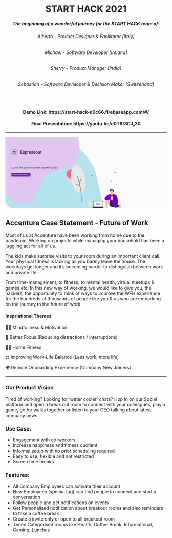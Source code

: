 <h1> <div align="center"> START HACK 2021 </div> </h1>

<h5> <div align="center"> The beginning of a wonderful journey for the START HACK team of: </div> </h1>
<h6> <div align="center"> Alberto - Product Designer & Facilitator [Italy] </div> </h6>
<h6> <div align="center"> Michael - Software Developer [Ireland] </div> </h6>
<h6> <div align="center"> Sherry - Product Manager [India] </div> </h6>
<h6> <div align="center"> Sebastian - Software Developer & Decision Maker [Switzerland] </div> </h6>
<br>
<h4> <div align="center"> Demo Link: https://start-hack-d0c66.firebaseapp.com/#/ </div> </h4>
<h4> <div align="center"> Final Presentation: https://youtu.be/e0T8t3CJ_30 </div> </h4>
<hr>
<div align="center"> <img src="assets/images/SignInScreen.PNG"> </div>

<h2> <b> Accenture Case Statement - </b> Future of Work </h2>

Most of us at Accenture have been working from home due to the pandemic. Working on projects while managing your household has been a juggling act for all of us.

The kids make surprise visits to your room during an important client call. Your physical fitness is lacking as you barely leave the house. The workdays get longer and it’s becoming harder to distinguish between work and private life.

From time-management, to fitness, to mental health, virtual meetups & games etc. In this new way of working, we would like to give you, the hackers, the opportunity to think of ways to improve the WFH experience for the hundreds of thousands of people like you & us who are embarking on the journey to the future of work.

<h4> Inspriational Themes </h4>

🧘‍♀️   Mindfullness & Motivation

🧠   Better Focus (Reducing distractions / interruptions)

🏋️‍♂️   Home Fitness

⚖️   Improving Work-Life Balance (Less work, more life) 

🌍   Remote Onboarding Experience (Company New Joiners)  

<hr>

### Our Product Vision
Tired of working? Looking for ‘water cooler’ chats? Hop in on our Social platform and open a break out room to connect with your colleagues, play a game, go for walks together or listen to your CEO talking about latest company news..

### Use Case:
- Engagement with co-workers
- Increase happiness and fitness quotient
- Informal setup with no prior scheduling required
- Easy to use, flexible and not restricted
- Screen time breaks

### Features:
- All Company Employees can activate their account
- New Employees (special tag) can find people to connect and start a conversation
- Follow people and get notifications on events
- Get Personalised notification about breakout rooms and also reminders to take a coffee break
- Create a invite only or open to all breakout room
- Timed Categorised rooms like Health, Coffee Break, Informational, Gaming, Lunches


